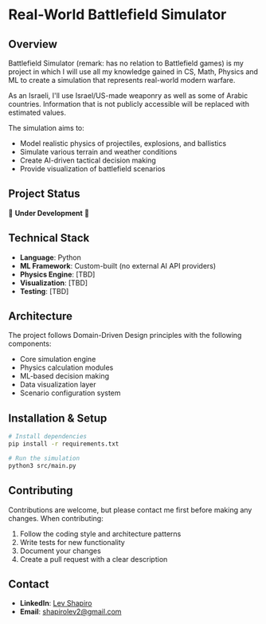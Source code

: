 # Real-World Battlefield Simulator

## Overview
Battlefield Simulator (remark: has no relation to Battlefield games) is my project in which I will use all my knowledge gained in CS, Math, Physics and ML to create a simulation that represents real-world modern warfare.

As an Israeli, I'll use Israel/US-made weaponry as well as some of Arabic countries. Information that is not publicly accessible will be replaced with estimated values.

The simulation aims to:
- Model realistic physics of projectiles, explosions, and ballistics
- Simulate various terrain and weather conditions
- Create AI-driven tactical decision making
- Provide visualization of battlefield scenarios

## Project Status
🚧 **Under Development** 🚧

## Technical Stack
- **Language**: Python
- **ML Framework**: Custom-built (no external AI API providers)
- **Physics Engine**: [TBD]
- **Visualization**: [TBD]
- **Testing**: [TBD]

## Architecture
The project follows Domain-Driven Design principles with the following components:
- Core simulation engine
- Physics calculation modules
- ML-based decision making
- Data visualization layer
- Scenario configuration system

## Installation & Setup
```bash
# Install dependencies
pip install -r requirements.txt

# Run the simulation
python3 src/main.py
```

## Contributing
Contributions are welcome, but please contact me first before making any changes. When contributing:

1. Follow the coding style and architecture patterns
2. Write tests for new functionality
3. Document your changes
4. Create a pull request with a clear description

## Contact

- **LinkedIn**: [Lev Shapiro](https://www.linkedin.com/in/lev-shapiro-642b45227/)
- **Email**: shapirolev2@gmail.com